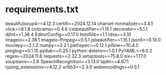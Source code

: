 # requirements.txt

beautifulsoup4==4.12.3
certifi==2024.12.14
charset-normalizer==3.4.1
click==8.1.8
colorama==0.4.6
cssbeautifier==1.15.1
decorator==5.1.1
djlint==1.36.4
EditorConfig==0.17.0
html5lib==1.1
idna==3.10
imageio==2.36.1
imageio-ffmpeg==0.5.1
jsbeautifier==1.15.1
json5==0.10.0
moviepy==2.1.2
numpy==2.2.1
pathspec==0.12.1
pillow==10.4.0
proglog==0.1.10
pydub==0.25.1
python-dotenv==1.0.1
PyYAML==6.0.2
regex==2024.11.6
requests==2.32.3
setuptools==75.8.0
six==1.17.0
soupsieve==2.6
SpeechRecognition==3.13.0
tqdm==4.67.1
typing_extensions==4.12.2
urllib3==2.3.0
webencodings==0.5.1

